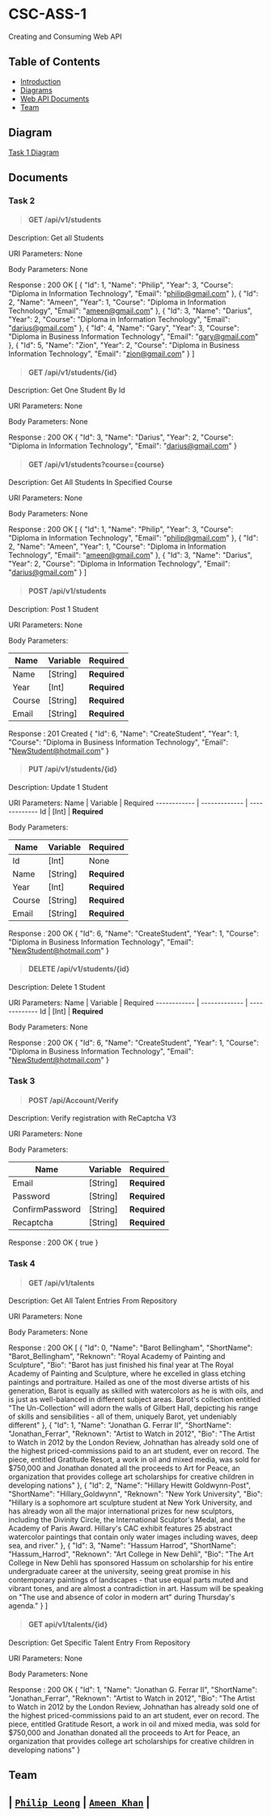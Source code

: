# CSC-ASS-1
Creating and Consuming Web API 

## Table of Contents 

- [Introduction](#introduction)
- [Diagrams](#diagram)
- [Web API Documents](#documents)
- [Team](#team)

## Diagram
[Task 1 Diagram](https://github.com/MyridianStar/CSC-ASS-1/blob/master/Diagrams/Task1.pdf)



## Documents

### Task 2

>#### **GET** /api/v1/students
Description: Get all Students

URI Parameters: None

Body Parameters: None

Response : 200 OK 
[
    {
        "Id": 1,
        "Name": "Philip",
        "Year": 3,
        "Course": "Diploma in Information Technology",
        "Email": "philip@gmail.com"
    },
    {
        "Id": 2,
        "Name": "Ameen",
        "Year": 1,
        "Course": "Diploma in Information Technology",
        "Email": "ameen@gmail.com"
    },
    {
        "Id": 3,
        "Name": "Darius",
        "Year": 2,
        "Course": "Diploma in Information Technology",
        "Email": "darius@gmail.com"
    },
    {
        "Id": 4,
        "Name": "Gary",
        "Year": 3,
        "Course": "Diploma in Business Information Technology",
        "Email": "gary@gmail.com"
    },
    {
        "Id": 5,
        "Name": "Zion",
        "Year": 2,
        "Course": "Diploma in Business Information Technology",
        "Email": "zion@gmail.com"
    }
]

>#### **GET** /api/v1/students/{id}
Description: Get One Student By Id

URI Parameters: None

Body Parameters: None

Response : 200 OK 
{
    "Id": 3,
    "Name": "Darius",
    "Year": 2,
    "Course": "Diploma in Information Technology",
    "Email": "darius@gmail.com"
}

>#### **GET** /api/v1/students?course={course}
Description: Get All Students In Specified Course

URI Parameters: None

Body Parameters: None

Response : 200 OK 
[
    {
        "Id": 1,
        "Name": "Philip",
        "Year": 3,
        "Course": "Diploma in Information Technology",
        "Email": "philip@gmail.com"
    },
    {
        "Id": 2,
        "Name": "Ameen",
        "Year": 1,
        "Course": "Diploma in Information Technology",
        "Email": "ameen@gmail.com"
    },
    {
        "Id": 3,
        "Name": "Darius",
        "Year": 2,
        "Course": "Diploma in Information Technology",
        "Email": "darius@gmail.com"
    }
]


>#### **POST** /api/v1/students
Description: Post 1 Student

URI Parameters: None

Body Parameters: 

Name | Variable | Required
------------ | ------------- | ------------- 
Name | [String] | **Required**
Year | [Int] | **Required**
Course | [String] | **Required**
Email | [String] | **Required**

Response : 201 Created
{
    "Id": 6,
    "Name": "CreateStudent",
    "Year": 1,
    "Course": "Diploma in Business Information Technology",
    "Email": "NewStudent@hotmail.com"
}

>#### **PUT** /api/v1/students/{id}
Description: Update 1 Student

URI Parameters: 
Name | Variable | Required
------------ | ------------- | ------------- 
Id | [Int] | **Required**

Body Parameters: 

Name | Variable | Required
------------ | ------------- | ------------- 
Id | [Int] | None
Name | [String] | **Required**
Year | [Int] | **Required**
Course | [String] | **Required**
Email | [String] | **Required**

Response : 200 OK
{
    "Id": 6,
    "Name": "CreateStudent",
    "Year": 1,
    "Course": "Diploma in Business Information Technology",
    "Email": "NewStudent@hotmail.com"
}

>#### **DELETE** /api/v1/students/{id}
Description: Delete 1 Student

URI Parameters: 
Name | Variable | Required
------------ | ------------- | ------------- 
Id | [Int] | **Required**

Body Parameters: None

Response : 200 OK
{
    "Id": 6,
    "Name": "CreateStudent",
    "Year": 1,
    "Course": "Diploma in Business Information Technology",
    "Email": "NewStudent@hotmail.com"
}


### Task 3

>#### **POST** /api/Account/Verify
Description: Verify registration with ReCaptcha V3

URI Parameters: None

Body Parameters: 

Name | Variable | Required
------------ | ------------- | ------------- 
Email | [String] | **Required**
Password | [String] | **Required**
ConfirmPassword | [String] | **Required**
Recaptcha | [String] | **Required**

Response : 200 OK
{
    true
}

### Task 4

>#### **GET** /api/v1/talents
Description: Get All Talent Entries From Repository

URI Parameters: None

Body Parameters: None

Response : 200 OK 
[
    {
        "Id": 0,
        "Name": "Barot Bellingham",
        "ShortName": "Barot_Bellingham",
        "Reknown": "Royal Academy of Painting and Sculpture",
        "Bio": "Barot has just finished his final year at The Royal Academy of Painting and Sculpture, where he excelled in glass etching paintings and portraiture. Hailed as one of the most diverse artists of his generation, Barot is equally as skilled with watercolors as he is with oils, and is just as well-balanced in different subject areas. Barot's collection entitled \"The Un-Collection\" will adorn the walls of Gilbert Hall, depicting his range of skills and sensibilities - all of them, uniquely Barot, yet undeniably different"
    },
    {
        "Id": 1,
        "Name": "Jonathan G. Ferrar II",
        "ShortName": "Jonathan_Ferrar",
        "Reknown": "Artist to Watch in 2012",
        "Bio": "The Artist to Watch in 2012 by the London Review, Johnathan has already sold one of the highest priced-commissions paid to an art student, ever on record. The piece, entitled Gratitude Resort, a work in oil and mixed media, was sold for $750,000 and Jonathan donated all the proceeds to Art for Peace, an organization that provides college art scholarships for creative children in developing nations"
    },
    {
        "Id": 2,
        "Name": "Hillary Hewitt Goldwynn-Post",
        "ShortName": "Hillary_Goldwynn",
        "Reknown": "New York University",
        "Bio": "Hillary is a sophomore art sculpture student at New York University, and has already won all the major international prizes for new sculptors, including the Divinity Circle, the International Sculptor's Medal, and the Academy of Paris Award. Hillary's CAC exhibit features 25 abstract watercolor paintings that contain only water images including waves, deep sea, and river."
    },
    {
        "Id": 3,
        "Name": "Hassum Harrod",
        "ShortName": "Hassum_Harrod",
        "Reknown": "Art College in New Dehli",
        "Bio": "The Art College in New Dehli has sponsored Hassum on scholarship for his entire undergraduate career at the university, seeing great promise in his contemporary paintings of landscapes - that use equal parts muted and vibrant tones, and are almost a contradiction in art. Hassum will be speaking on \"The use and absence of color in modern art\" during Thursday's agenda."
    }
]

>#### **GET** api/v1/talents/{id}
Description: Get Specific Talent Entry From Repository

URI Parameters: None

Body Parameters: None

Response : 200 OK 
{
    "Id": 1,
    "Name": "Jonathan G. Ferrar II",
    "ShortName": "Jonathan_Ferrar",
    "Reknown": "Artist to Watch in 2012",
    "Bio": "The Artist to Watch in 2012 by the London Review, Johnathan has already sold one of the highest priced-commissions paid to an art student, ever on record. The piece, entitled Gratitude Resort, a work in oil and mixed media, was sold for $750,000 and Jonathan donated all the proceeds to Art for Peace, an organization that provides college art scholarships for creative children in developing nations"
}
## Team 
| <a href="https://github.com/PhilipLeong" target="_blank">`Philip Leong`</a> | <a href="https://github.com/MyridianStar" target="_blank">`Ameen Khan`</a> |
---
